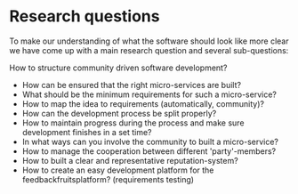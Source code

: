 
# Research questions
To make our understanding of what the software should look like more clear we have come up with a main research question and several sub-questions:

How to structure community driven software development?
- How can be ensured that the right micro-services are built?
- What should be the minimum requirements for such a micro-service?
- How to map the idea to requirements (automatically, community)?
- How can the development process be split properly?
- How to maintain progress during the process and make sure development finishes in a set time?
- In what ways can you involve the community to built a micro-service?
- How to manage the cooperation between different 'party'-members?
- How to built a clear and representative reputation-system?
- How to create an easy development platform for the feedbackfruitsplatform? (requirements testing)


